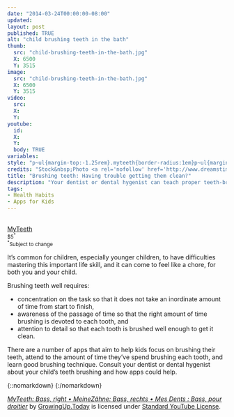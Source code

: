 ```yaml
---
date: "2014-03-24T00:00:00-08:00"
updated:
layout: post
published: TRUE
alt: "child brushing teeth in the bath"
thumb:
  src: "child-brushing-teeth-in-the-bath.jpg"
  X: 6500
  Y: 3515
image:
  src: "child-brushing-teeth-in-the-bath.jpg"
  X: 6500
  Y: 3515
video:
  src: 
  X: 
  Y: 
youtube:
  id:
  X:
  Y:
  body: TRUE
variables:
style: "p~ul{margin-top:-1.25rem}.myteeth{border-radius:1em}p~ul{margin-top:-1.25rem}"
credits: "Stock&nbsp;Photo <a rel='nofollow' href='http://www.dreamstime.com/royalty-free-stock-photos-little-girl-brushing-teeth-bath-image38469828' target='_blank'>&copy;</a>&nbsp;Tan4ikk"
title: "Brushing teeth: Having trouble getting them clean?"
description: "Your dentist or dental hygenist can teach proper teeth-brushing, and advise you about apps for helping your child make a healthy habit of brushing their teeth."
tags:
- Health Habits
- Apps for Kids
---
```

<aside class="float right side center">
	<div><a rel="nofollow" href="http://thekeptpromise.com/MyTeeth/" target="_blank"><amp-img class="myteeth" width="100" height="100" src="{{site.cache}}/x/myteeth.jpg" alt="MyTeeth"></amp-img><br>MyTeeth</a><br><small>$5<sup>*</sup></small></div>
	<div><small><sup>*</sup>Subject to change</small></div>
</aside>

It’s common for children, especially younger children, to have difficulties mastering this important life skill, and it can come to feel like a chore, for both you and your child.

Brushing teeth well requires:
- concentration on the task so that it does not take an inordinate amount of time from start to finish,
- awareness of the passage of time so that the right amount of time brushing is devoted to each tooth, and
- attention to detail so that each tooth is brushed well enough to get it clean.

There are a number of apps that aim to help kids focus on brushing their teeth, attend to the amount of time they’ve spend brushing each tooth, and learn good brushing technique. Consult your dentist or dental hygenist about your child’s teeth brushing and how apps could help. 

{::nomarkdown}
<amp-youtube data-videoid='a4oWI7XLZOU' layout='responsive' width='16' height='9' credentials="omit" data-param-rel=0 data-param-iv_load_policy=3 data-param-modestbranding=1 data-param-disablekb=1 data-param-start=11></amp-youtube>
{:/nomarkdown}

<div class="credits"><a rel="nofollow" href="https://youtu.be/a4oWI7XLZOU" target="_blank"><em>MyTeeth: Bass, right • MeineZähne: Bass, rechts • Mes Dents : Bass, pour droitier</em></a> by <a rel="nofollow" href="https://www.youtube.com/channel/UCiLLIar6NuTg3jlD7tcAxrQ" target="_blank">GrowingUp.Today</a> is licensed under <a rel="nofollow" href="https://www.youtube.com/static?template=terms" target="_blank">Standard YouTube License</a>.</div>